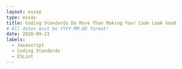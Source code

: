 ```yaml
---
layout: essay
type: essay
title: Coding Standards Do More Than Making Your Code Look Good
# All dates must be YYYY-MM-DD format!
date: 2020-09-23
labels:
  - Javascript
  - Coding Standards
  - ESLint
---
```

